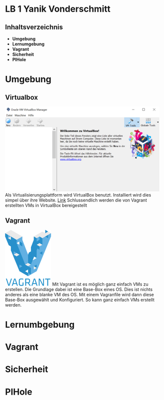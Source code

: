 # LB 1 Yanik Vonderschmitt

## Inhaltsverzeichnis

- **Umgebung**
- **Lernumgebung**
- **Vagrant**
- **Sicherheit**
- **PIHole**


# Umgebung
## Virtualbox
![VirtualBox](images/virtualbox.PNG)
Als Virtualisierungsplattform wird VirtualBox benutzt.
Installiert wird dies simpel über ihre Website. [Link](https://www.virtualbox.org/wiki/Downloads)
Schlussendlich werden die von Vagrant erstellten VMs in VirtualBox bereigestellt

## Vagrant
![VirtualBox](images/vagrant.PNG)
Mit Vagrant ist es möglich ganz einfach VMs zu erstellen. Die Grundlage dabei ist eine Base-Box eines OS. Dies ist nichts anderes als eine blanke VM des OS. Mit einem Vagranfile wird dann diese Base-Box ausgewählt und Konfiguriert. So kann ganz einfach VMs erstellt werden.
# Lernumbgebung

# Vagrant

# Sicherheit

# PIHole


